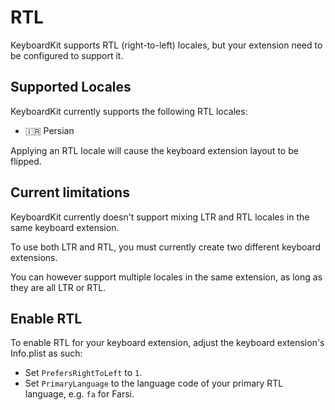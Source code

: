 # RTL

KeyboardKit supports RTL (right-to-left) locales, but your extension need to be configured to support it.


## Supported Locales

KeyboardKit currently supports the following RTL locales:

* 🇮🇷 Persian

Applying an RTL locale will cause the keyboard extension layout to be flipped.


## Current limitations

KeyboardKit currently doesn't support mixing LTR and RTL locales in the same keyboard extension.

To use both LTR and RTL, you must currently create two different keyboard extensions.

You can however support multiple locales in the same extension, as long as they are all LTR or RTL. 
 

## Enable RTL

To enable RTL for your keyboard extension, adjust the keyboard extension's Info.plist as such:

* Set `PrefersRightToLeft` to `1`.
* Set `PrimaryLanguage` to the language code of your primary RTL language, e.g. `fa` for Farsi.
